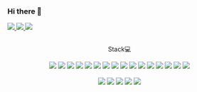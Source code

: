 ### Hi there 👋

<!--
**jinju23/jinju23** is a ✨ _special_ ✨ repository because its `README.md` (this file) appears on your GitHub profile.

Here are some ideas to get you started:

- 🔭 I’m currently working on ...
- 🌱 I’m currently learning ...
- 👯 I’m looking to collaborate on ...
- 🤔 I’m looking for help with ...
- 💬 Ask me about ...
- 📫 How to reach me: ...
- 😄 Pronouns: ...
- ⚡ Fun fact: ...
-->

<a href="https://www.instagram.com/pearl._.lee/" target="_blank"><img src="https://img.shields.io/badge/pearl._.lee-E4405F?style=for-the-badge&logo=Instagram&logoColor=white"/>
  <a href="https://www.instagram.com/barley_bori_sal/" target="_blank"><img src="https://img.shields.io/badge/barley_bori_sal-E4405F?style=for-the-badge&logo=Instagram&logoColor=white"/>
  </a>
<a href="https://pearl23.tistory.com/" target="_blank"> <img src="https://img.shields.io/badge/Tistory-09B3AF?style=for-the-badge&logo=Storyblok&logoColor=white"/>
  </a>
<br>
<br>
  
<div align="center">
  <p style="color=pink;">Stack💻</p>

<img src="https://img.shields.io/badge/JAVA-007396?style=for-the-badge&logo=java&logoColor=white">
<img src="https://img.shields.io/badge/Spring-6DB33F?style=for-the-badge&logo=Spring&logoColor=white">
 
<img src="https://img.shields.io/badge/oracle-F80000?style=for-the-badge&logo=oracle&logoColor=white">
<img src="https://img.shields.io/badge/mysql-4479A1?style=for-the-badge&logo=mysql&logoColor=white">
<img src="https://img.shields.io/badge/mariaDB-003545?style=for-the-badge&logo=mariaDB&logoColor=white">
<img src="https://img.shields.io/badge/jquery-0769AD?style=for-the-badge&logo=jquery&logoColor=white">
<img src="https://img.shields.io/badge/html-E34F26?style=for-the-badge&logo=html5&logoColor=white"> 
<img src="https://img.shields.io/badge/css-1572B6?style=for-the-badge&logo=css3&logoColor=white">
 <img src="https://img.shields.io/badge/javascript-F7DF1E?style=for-the-badge&logo=javascript&logoColor=black">
<img src="https://img.shields.io/badge/bootstrap-7952B3?style=for-the-badge&logo=bootstrap&logoColor=white">
<img src="https://img.shields.io/badge/github-181717?style=for-the-badge&logo=github&logoColor=white">
<img src="https://img.shields.io/badge/apache tomcat-ed5725?style=for-the-badge&logo=apachetomcat&logoColor=white">
 <img src="https://img.shields.io/badge/docker-2496ED?style=for-the-badge&logo=docker&logoColor=white">
 <img src="https://img.shields.io/badge/Kubernetes-326CE5?style=for-the-badge&logo=Kubernetes&logoColor=white">
   <img src="https://img.shields.io/badge/Ubuntu-E95420?style=for-the-badge&logo=Ubuntu&logoColor=white">
 <img src="https://img.shields.io/badge/CentOS-262577?style=for-the-badge&logo=CentOS&logoColor=white">
  <br>
  <br>
 <img src="https://img.shields.io/badge/Windows-0078D6?style=for-the-badge&logo=Windows&logoColor=white">
 <img src="https://img.shields.io/badge/macOS-000000?style=for-the-badge&logo=macOS&logoColor=white">
  <img src="https://img.shields.io/badge/linux-FCC624?style=for-the-badge&logo=linux&logoColor=black">
 <img src="https://img.shields.io/badge/Eclipse IDE-2C2255?style=for-the-badge&logo=Eclipse IDE&logoColor=white">
  <img src="https://img.shields.io/badge/Visual Studio-007ACC?style=for-the-badge&logo=Visual Studio&logoColor=white">
  
  
  
  </div>
